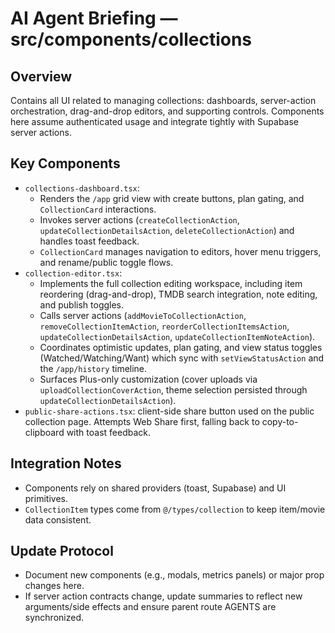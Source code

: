# AI Agent Briefing — src/components/collections

## Overview
Contains all UI related to managing collections: dashboards, server-action orchestration, drag-and-drop editors, and supporting controls. Components here assume authenticated usage and integrate tightly with Supabase server actions.

## Key Components
- `collections-dashboard.tsx`:
  - Renders the `/app` grid view with create buttons, plan gating, and `CollectionCard` interactions.
  - Invokes server actions (`createCollectionAction`, `updateCollectionDetailsAction`, `deleteCollectionAction`) and handles toast feedback.
  - `CollectionCard` manages navigation to editors, hover menu triggers, and rename/public toggle flows.
- `collection-editor.tsx`:
  - Implements the full collection editing workspace, including item reordering (drag-and-drop), TMDB search integration, note editing, and publish toggles.
  - Calls server actions (`addMovieToCollectionAction`, `removeCollectionItemAction`, `reorderCollectionItemsAction`, `updateCollectionDetailsAction`, `updateCollectionItemNoteAction`).
  - Coordinates optimistic updates, plan gating, and view status toggles (Watched/Watching/Want) which sync with `setViewStatusAction` and the `/app/history` timeline.
  - Surfaces Plus-only customization (cover uploads via `uploadCollectionCoverAction`, theme selection persisted through `updateCollectionDetailsAction`).
- `public-share-actions.tsx`: client-side share button used on the public collection page. Attempts Web Share first, falling back to copy-to-clipboard with toast feedback.

## Integration Notes
- Components rely on shared providers (toast, Supabase) and UI primitives.
- `CollectionItem` types come from `@/types/collection` to keep item/movie data consistent.

## Update Protocol
- Document new components (e.g., modals, metrics panels) or major prop changes here.
- If server action contracts change, update summaries to reflect new arguments/side effects and ensure parent route AGENTS are synchronized.
